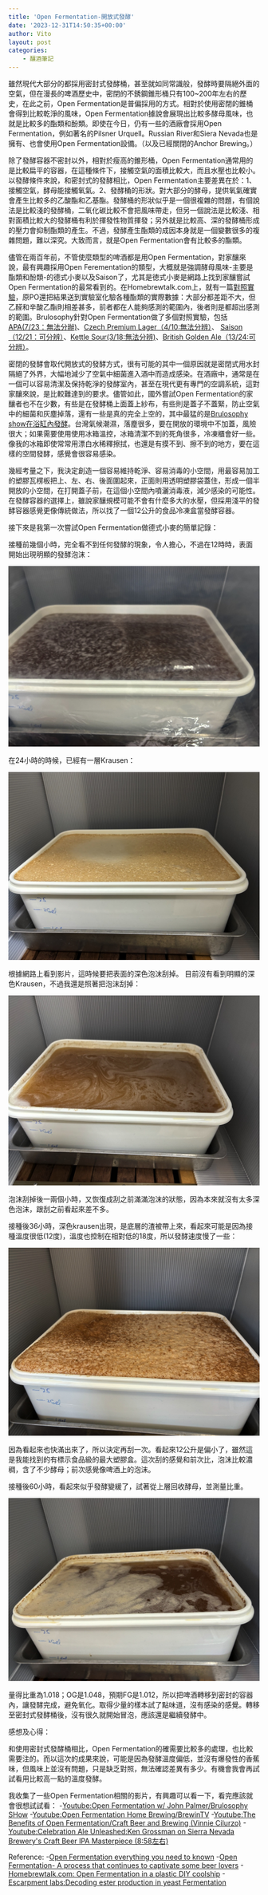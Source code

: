 ```yaml
---
title: 'Open Fermentation-開放式發酵'
date: '2023-12-31T14:50:35+00:00'
author: Vito
layout: post
categories:
    - 釀酒筆記
---
```


雖然現代大部分的都採用密封式發酵桶，甚至就如同常識般，發酵時要隔絕外面的空氣，但在漫長的啤酒歷史中，密閉的不銹鋼錐形桶只有100~200年左右的歷史，在此之前，Open Fermentation是普偏採用的方式。相對於使用密閉的錐桶會得到比較乾淨的風味，Open Fermentation據說會展現出比較多酵母風味，也就是比較多的酯類和酚類。即使在今日，仍有一些的酒廠會採用Open Fermentation，例如著名的Pilsner Urquell。Russian River和Siera Nevada也是擁有、也會使用Open Fermentation設備。（以及已經關閉的Anchor Brewing。）

除了發酵容器不密封以外，相對於瘦高的錐形桶，Open Fermentation通常用的是比較扁平的容器，在這種條件下，接觸空氣的面積比較大，而且水壓也比較小。
以發酵條件來說，和密封式的發酵相比，Open Fermentation主要差異在於：1、接觸空氣，酵母能接觸氧氣。2、發酵桶的形狀。對大部分的酵母，提供氧氣確實會產生比較多的乙酸酯和乙基酯。發酵桶的形狀似乎是一個很複雜的問題，有個說法是比較淺的發酵桶，二氧化碳比較不會把風味帶走，但另一個說法是比較淺、相對面積比較大的發酵桶有利於揮發性物質揮發；另外就是比較高、深的發酵桶形成的壓力會抑制酯類的產生。不過，發酵產生酯類的成因本身就是一個變數很多的複雜問題，難以深究。大致而言，就是Open Fermentation會有比較多的酯類。

儘管在兩百年前，不管使麼類型的啤酒都是用Open Fermentation，對家釀來說，最有興趣採用Open Ferementation的類型，大概就是強調酵母風味-主要是酯類和酚類-的德式小麥以及Saison了，尤其是徳式小麥是網路上找到家釀嘗試Open Fermentation的最常看到的。在Homebrewtalk.com上，就有一篇[對照實驗](https://www.homebrewtalk.com/threads/open-fermentation-in-a-plastic-diy-coolship.484727/page-2)，原PO還把結果送到實驗室化驗各種酯類的實際數據：大部分都差距不大，但乙醛和辛酸乙酯則相差甚多，前者都在人能夠感測的範圍內，後者則是都超出感測的範圍。Brulosophy針對Open Fermentation做了多個對照實驗，包括[APA(7/23：無法分辦)](https://brulosophy.com/2022/08/15/exbeeriment-impact-open-fermentation-has-on-an-american-pale-ale/)、[Czech Premium Lager（4/10:無法分辨）](https://brulosophy.com/2020/06/22/the-impact-of-open-fermentation-on-pale-lager-exbeeriment-results/)、 [Saison（12/21：可分辨）](https://brulosophy.com/2020/02/17/impact-of-open-fermentation-on-a-high-og-saison-exbeeriment-results/)、[Kettle Sour(3/18:無法分辨)](https://brulosophy.com/2018/04/16/the-impact-of-open-fermentation-on-kettle-sour-beer-exbeeriment-results/)、[British Golden Ale（13/24:可分辨）](https://brulosophy.com/2018/03/19/the-impact-of-open-fermentation-on-beer-exbeeriment-results/)。

密閉的發酵會取代開放式的發酵方式，很有可能的其中一個原因就是密閉式用水封隔絕了外界，大幅地減少了空氣中細菌進入酒中而造成感染。在酒廠中，通常是在一個可以容易清潔及保持乾淨的發酵室內，甚至在現代更有專門的空調系統，這對家釀來說，是比較難達到的要求。儘管如此，國外嘗試Open Fermentation的家釀者也不在少數，有些是在發酵桶上面蓋上紗布，有些則是蓋子不蓋緊，防止空氣中的細菌和灰塵掉落，還有一些是真的完全上空的，其中最猛的是[Brulosophy show在浴缸內發酵](https://www.youtube.com/watch?v=W4RLQay2_lY)。台灣氣候潮濕，落塵很多，要在開放的環境中不加蓋，風險很大；如果需要使用使用冰箱溫控，冰箱清潔不到的死角很多，冷凍櫃會好一些。像我的冰箱即使常常用漂白水稀釋擦拭，也還是有摸不到、擦不到的地方，要在這樣的空間發酵，感覺會很容易感染。

幾經考量之下，我決定創造一個容易維持乾淨、容易消毒的小空間，用最容易加工的塑膠瓦楞板把上、左、右、後面圍起來，正面則用透明塑膠袋蓋住，形成一個半開放的小空間，在打開蓋子前，在這個小空間內噴灑消毒液，減少感染的可能性。在發酵容器的選擇上，雖說家釀規模可能不會有什麼多大的水壓，但採用淺平的發酵容器感覺更像傳統做法，所以找了一個12公升的食品冷凍盒當發酵容器。

接下來是我第一次嘗試Open Fermentation做德式小麥的簡單記錄：

接種前幾個小時，完全看不到任何發酵的現象，令人擔心，不過在12時時，表面開始出現明顯的發酵泡沫：

![](/wp-content/2024-01/openfermentation_12h.jpg)

在24小時的時候，已經有一層Krausen：

![](/wp-content/2024-01/openfermentation_24h.jpg)

根據網路上看到影片，這時候要把表面的深色泡沫刮掉。 目前沒有看到明顯的深色Krausen，不過我還是照著把泡沫刮掉：

![](/wp-content/2024-01/openfermentation_24h2.jpg)

泡沫刮掉後一兩個小時，又恢復成刮之前滿滿泡沫的狀態，因為本來就沒有太多深色泡沫，跟刮之前看起來差不多。

接種後36小時，深色krausen出現，是底層的渣被帶上來，看起來可能是因為接種溫度很低(12度)，溫度也控制在相對低的18度，所以發酵速度慢了一些：

![](/wp-content/2024-01/openfermentation_36h.jpg)

因為看起來也快滿出來了，所以決定再刮一次。看起來12公升是偏小了，雖然這是我能找到的有標示食品級的最大塑膠盒。這次刮的感覺和前次比，泡沫比較濃稠，含了不少酵母；前次感覺像啤酒上的泡沫。

接種後60小時，看起來似乎發酵變緩了，試著從上層回收酵母，並測量比重。

![](/wp-content/2024-01/openfermentation_60h.jpg)

量得比重為1.018；OG是1.048，預期FG是1.012，所以把啤酒轉移到密封的容器內，讓發酵完成，避免氧化。取得少量的樣本試了點味道，沒有感染的感覺。轉移至密封式發酵桶後，沒有很久就開始冒泡，應該還是繼續發酵中。

感想及心得：

和使用密封式發酵桶相比，Open Fermentation的確需要比較多的處理，也比較需要注的。而以這次的成果來說，可能是因為發酵溫度偏低，並沒有爆發性的香蕉味，但風味上並沒有問題，只是缺乏對照，無法確認差異有多少。有機會我會再試試看用比較高一點的溫度發酵。


我收集了一些Open Fermentation相關的影片，有興趣可以看一下，看完應該就會很想試試看：
-[Youtube:Open Fermentation w/ John Palmer/Brulosophy SHow](https://www.youtube.com/watch?v=5oqy0UH6ifk)
-[Youtube:Open Fermentation Home Brewing/BrewinTV](https://www.youtube.com/watch?v=X9xT8DHOZFE)
-[Youtube:The Benefits of Open Fermentation/Craft Beer and Brewing (Vinnie Cilurzo)](https://www.youtube.com/watch?v=y4pA2nnX_mM)
-[Youtube:Celebration Ale Unleashed:Ken Grossman on Sierra Nevada Brewery's Craft Beer IPA Masterpiece (8:58左右)](https://www.youtube.com/watch?v=TYJkwOWXLWE)

Reference:
-[Open Fermentation everything you need to known](https://kegthat.com/blog/open-fermentation-everything-you-need-to-know/)
-[Open Fermentation- A process that continues to captivate some beer lovers](https://brewandhub.es/en/open-fermentation-a-process-that-continues-to-captivate-some-beer-lovers/)
-[Homebrewtalk.com: Open Fermentation in a plastic DIY coolship](https://www.homebrewtalk.com/threads/open-fermentation-in-a-plastic-diy-coolship.484727/page-2)
-[Escarpment labs:Decoding ester production in yeast Fermentation](https://escarpmentlabs.com/blogs/resources/decoding-ester-production-in-yeast-fermentation)